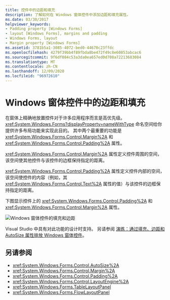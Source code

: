 ```yaml
---
title: 控件中的边距和填充
description: 了解如何在 Windows 窗体控件中添加边距和填充属性。
ms.date: 03/30/2017
helpviewer_keywords:
- Padding property [Windows Forms]
- layout [Windows Forms], margins and padding
- Windows Forms, layout
- Margin property [Windows Forms]
ms.assetid: 3781b5a1-3085-4072-bed0-44670c23ffdc
ms.openlocfilehash: 4279f39bb4f89fbda8be472f49c8e60853abcac6
ms.sourcegitcommit: 9f6df084c53a3da0ea657ed0d708a72213683084
ms.translationtype: MT
ms.contentlocale: zh-CN
ms.lasthandoff: 12/09/2020
ms.locfileid: "96972610"
---
```

# <a name="margin-and-padding-in-windows-forms-controls"></a>Windows 窗体控件中的边距和填充
在窗体上精确地放置控件对于许多应用程序而言是高优先级。 <xref:System.Windows.Forms?displayProperty=nameWithType> 命名空间给你提供许多布局功能来实现此目的。 其中两个最重要的功能是 <xref:System.Windows.Forms.Control.Margin%2A> 和 <xref:System.Windows.Forms.Control.Padding%2A> 属性。  
  
 <xref:System.Windows.Forms.Control.Margin%2A> 属性定义控件周围的空间，该空间使其他控件与该控件的边框保持指定的距离。  
  
 <xref:System.Windows.Forms.Control.Padding%2A> 属性定义控件内部的空间，该空间使控件的内容（例如，其 <xref:System.Windows.Forms.Control.Text%2A> 属性的值）与该控件的边框保持指定的距离。  
  
 下图显示控件上的 <xref:System.Windows.Forms.Control.Padding%2A> 和 <xref:System.Windows.Forms.Control.Margin%2A> 属性。  
  
 ![Windows 窗体控件的填充和边距](./media/vs-winformpadmargin.gif "VS_WinFormPadMargin")  
  
 Visual Studio 中具有对此功能的设计时支持。 另请参阅 [演练：通过填充、边距和 AutoSize 属性排放 Windows 窗体控件](windows-forms-controls-padding-autosize.md)。  
  
## <a name="see-also"></a>另请参阅

- <xref:System.Windows.Forms.Control.AutoSize%2A>
- <xref:System.Windows.Forms.Control.Margin%2A>
- <xref:System.Windows.Forms.Control.Padding%2A>
- <xref:System.Windows.Forms.Control.LayoutEngine%2A>
- <xref:System.Windows.Forms.TableLayoutPanel>
- <xref:System.Windows.Forms.FlowLayoutPanel>
